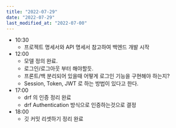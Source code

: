 ```yaml
---
title: "2022-07-29"
date: "2022-07-29"
last_modified_at: "2022-07-00"
---
```


- 10:30
  - 프로젝트 명세서와 API 명세서 참고하여 백엔드 개발 시작 
- 12:00
  - 모델 정의 완료.
  - 로그인/로그아웃 부터 해야할듯.
  - 프론트/백 분리되어 있을때 어떻게 로그인 기능을 구현해야 하는지?
  - Session, Token, JWT 로 하는 방법이 있다고 한다.
- 17:00
  - drf 의 인증 정리 완료
  - drf Authentication 방식으로 인증하는것으로 결정
- 18:00
  - 깃 커밋 리셋하기 정리 완료